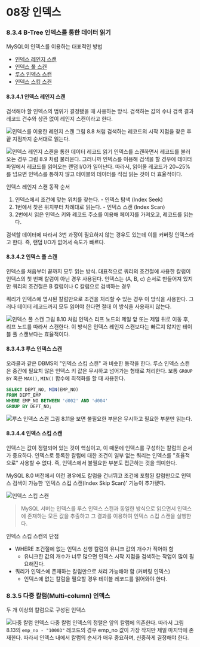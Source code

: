 # 08장 인덱스

### 8.3.4 B-Tree 인덱스를 통한 데이터 읽기

MySQL이 인덱스를 이용하는 대표적인 방법
- [인덱스 레인지 스캔](#8341-인덱스-레인지-스캔)
- [인덱스 풀 스캔](#8342-인덱스-풀-스캔)
- [루스 인덱스 스캔](#8343-루스-인덱스-스캔)
- [인덱스 스킵 스캔](#8344-인덱스-스킵-스캔)

#### 8.3.4.1 인덱스 레인지 스캔
검색해야 할 인덱스의 범위가 결정됐을 때 사용하는 방식. 검색하는 값의 수나 검색 결과 레코드 건수와 상관 없이 레인지 스캔이라고 한다.

![인덱스를 이용한 레인지 스캔](./images/8-8.png)
그림 8.8 처럼 검색하는 레코드의 시작 지점을 찾은 후 끝 지점까지 순서대로 읽는다.

![인덱스 레인지 스캔을 통한 데이터 레코드 읽기](./images/8-9.png)
인덱스를 스캔하면서 레코드를 불러오는 경우 그림 8.9 처럼 불러온다. 그러니까 인덱스를 이용해 검색을 할 경우에 데이터 파일에서 레코드를 읽어오는 랜덤 I/O가 일어난다. 따라서, 읽어올 레코드가 20~25%를 넘으면 인덱스를 통하지 않고 테이블의 데이터를 직접 읽는 것이 더 효율적이다.

인덱스 레인지 스캔 동작 순서
1. 인덱스에서 조건에 맞는 위치를 찾는다. - 인덱스 탐색 (Index Seek)
2. 1번에서 찾은 위치부터 차례대로 읽는다. - 인덱스 스캔 (Index Scan)
3. 2번에서 읽은 인덱스 키와 레코드 주소를 이용해 페이지를 가져오고, 레코드를 읽는다.

검색할 데이터에 따라서 3번 과정이 필요하지 않는 경우도 있는데 이를 커버링 인덱스라고 한다. 즉, 랜덤 I/O가 없어서 속도가 빠르다.

#### 8.3.4.2 인덱스 풀 스캔
인덱스를 처음부터 끝까지 모두 읽는 방식. 대표적으로 쿼리의 조건절에 사용한 칼럼이 인덱스의 첫 번째 칼럼이 아닌 경우 사용된다. 인덱스는 (A, B, c) 순서로 만들어져 있지만 쿼리의 조건절은 B 칼럼이나 C 칼럼으로 검색하는 경우

쿼리가 인덱스에 명시된 칼럼만으로 조건을 처리할 수 있는 경우 이 방식을 사용한다. 그러나 데이터 레코드까지 모두 읽어야 한다면 절대 이 방식을 사용하지 않는다.

![인덱스 풀 스캔](./images/8-10.png)
그림 8.10 처럼 인덱스 리프 노드의 제일 앞 또는 제일 뒤로 이동 후, 리프 노드를 따라서 스캔한다. 이 방식은 인덱스 레인지 스캔보다는 빠르지 않지만 테이블 풀 스캔보다는 효율적이다.

#### 8.3.4.3 루스 인덱스 스캔
오라클과 같은 DBMS의 "인덱스 스킵 스캔" 과 비슷한 동작을 한다. 루스 인덱스 스캔은 중간에 필요치 않은 인덱스 키 값은 무시하고 넘어가는 형태로 처리한다. 보통 `GROUP BY` 혹은 `MAX()`, `MIN()` 함수에 최적화를 할 때 사용한다.

```sql
SELECT DEPT_NO, MIN(EMP_NO)
FROM DEPT_EMP
WHERE EMP_NO BETWEEN 'd002' AND 'd004'
GROUP BY DEPT_NO;
```

![루스 인덱스 스캔](./images/8-11.png)
그림 8.11을 보면 불필요한 부분은 무시하고 필요한 부분만 읽는다.

#### 8.3.4.4 인덱스 스킵 스캔
인덱스는 값이 정렬되어 있는 것이 핵심이고, 이 때문에 인덱스를 구성하는 칼럼의 순서가 중요하다. 인덱스로 등록한 칼럼에 대한 조건이 일부 없는 쿼리는 인덱스를 "효율적으로" 사용할 수 없다. 즉, 인덱스에서 불필요한 부분도 접근하는 것을 의미한다.

MySQL 8.0 버전에서 이런 경우에도 칼럼을 건너뛰고 조건에 포함된 칼럼만으로 인덱스 검색이 가능한 '인덱스 스킵 스캔(Index Skip Scan)' 기능이 추가됐다.

![인덱스 스킵 스캔](./images/8-12.png)
> MySQL 서버는 인덱스를 루스 인덱스 스캔과 동일한 방식으로 읽으면서 인덱스에 존재하는 모든 값을 추출하고 그 결과를 이용하여 인덱스 스킵 스캔을 실행한다.

인덱스 스킵 스캔의 단점
- WHERE 조건절에 없는 인덱스 선행 칼럼의 유니크 값의 개수가 적어야 함
    - 유니크한 값의 개수가 너무 많으면 인덱스 시작 지점을 검색하는 작업이 많이 필요해진다.
- 쿼리가 인덱스에 존재하는 칼럼만으로 처리 가능해야 함 (커버링 인덱스)
    - 인덱스에 없는 칼럼을 필요할 경우 테이블 레코드를 읽어와야 한다.

### 8.3.5 다중 칼럼(Multi-column) 인덱스
두 개 이상의 칼럼으로 구성된 인덱스

![다중 칼럼 인덱스](./images/8-13.png)
다중 칼럼 인덱스의 정렬은 앞의 칼럼에 의존한다. 따라서 그림 8.13의 `emp_no - "10003"` 레코드의 경우 emp_no 값이 가장 작지만 제일 마지막에 존재한다. 따라서 인덱스 내에서 칼럼의 순서가 매우 중요하며, 신중하게 결정해야 한다.

